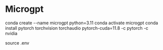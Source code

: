 # Microgpt

conda create --name microgpt python=3.11
conda activate microgpt
conda install pytorch torchvision torchaudio pytorch-cuda=11.8 -c pytorch -c nvidia

source .env